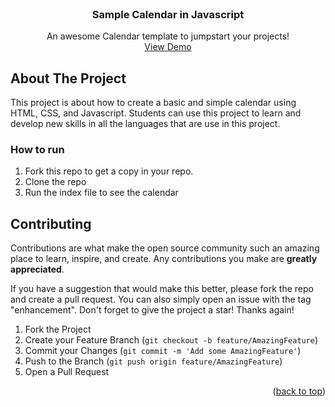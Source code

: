 
<!-- PROJECT LOGO -->
<br />
<div align="center"> 
  <h3 align="center">Sample Calendar in Javascript</h3>

  <p align="center">
    An awesome Calendar template to jumpstart your projects!
    <br />
    <a href="https://gdsc-svvv.github.io/sample-calendar/">View Demo</a>
  </p>
</div>



<!-- ABOUT THE PROJECT -->
## About The Project

This project is about how to create a basic and simple calendar using HTML, CSS, and Javascript. Students can use this project to learn and develop new skills in all the languages that are use in this project.
<!-- GETTING STARTED -->

### How to run

1. Fork this repo to get a copy in your repo.
2. Clone the repo
3. Run the index file to see the calendar

<!-- CONTRIBUTING -->
## Contributing

Contributions are what make the open source community such an amazing place to learn, inspire, and create. Any contributions you make are **greatly appreciated**.

If you have a suggestion that would make this better, please fork the repo and create a pull request. You can also simply open an issue with the tag "enhancement".
Don't forget to give the project a star! Thanks again!

1. Fork the Project
2. Create your Feature Branch (`git checkout -b feature/AmazingFeature`)
3. Commit your Changes (`git commit -m 'Add some AmazingFeature'`)
4. Push to the Branch (`git push origin feature/AmazingFeature`)
5. Open a Pull Request

<p align="right">(<a href="#top">back to top</a>)</p>
